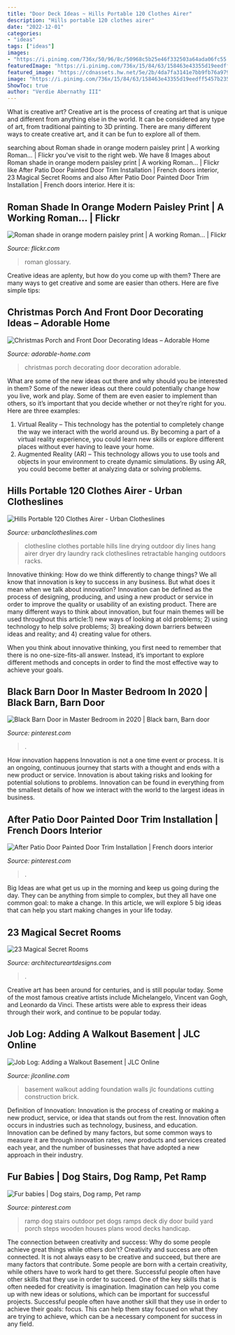 ```yaml
---
title: "Door Deck Ideas ~ Hills Portable 120 Clothes Airer"
description: "Hills portable 120 clothes airer"
date: "2022-12-01"
categories:
- "ideas"
tags: ["ideas"]
images:
- "https://i.pinimg.com/736x/50/96/8c/50968c5b25e46f332503a64ada06fc55.jpg"
featuredImage: "https://i.pinimg.com/736x/15/84/63/158463e43355d19eedff5457b2351fa0.jpg"
featured_image: "https://cdnassets.hw.net/5e/2b/4da7fa3141e7bb9fb76a97905388/708908328-0305-jlc-joblog-00a-hero-tcm96-1290318.jpg"
image: "https://i.pinimg.com/736x/15/84/63/158463e43355d19eedff5457b2351fa0.jpg"
ShowToc: true
author: "Verdie Abernathy III"
---
```



What is creative art?
Creative art is the process of creating art that is unique and different from anything else in the world. It can be considered any type of art, from traditional painting to 3D printing. There are many different ways to create creative art, and it can be fun to explore all of them.

	

		
searching about Roman shade in orange modern paisley print | A working Roman… | Flickr you've visit to the right web. We have 8 Images about Roman shade in orange modern paisley print | A working Roman… | Flickr like After Patio Door Painted Door Trim Installation | French doors interior, 23 Magical Secret Rooms and also After Patio Door Painted Door Trim Installation | French doors interior. Here it is:
		
    
## Roman Shade In Orange Modern Paisley Print | A Working Roman… | Flickr

<img loading=lazy src="https://c1.staticflickr.com/7/6166/6199219263_f36418417a_b.jpg" onerror="this.onerror=null;this.src='https://tse4.mm.bing.net/th?id=OIP._LVb3SiuX2Xj6aEVm0EepAHaLG&amp;pid=15.1';" alt="Roman shade in orange modern paisley print | A working Roman… | Flickr">

_Source: flickr.com_

>roman glossary. 

	

Creative ideas are aplenty, but how do you come up with them? There are many ways to get creative and some are easier than others. Here are five simple tips: 

    
## Christmas Porch And Front Door Decorating Ideas – Adorable Home

<img loading=lazy src="https://adorable-home.com/wp-content/gallery/christmas-porch-and-front-door-decorating-ideas/christmas-porch-and-front-door-decorating-ideas-8.jpg" onerror="this.onerror=null;this.src='https://tse3.mm.bing.net/th?id=OIP.SSTgFH-ZopjBo6YuLpa80gHaLL&amp;pid=15.1';" alt="Christmas Porch and Front Door Decorating Ideas – Adorable Home">

_Source: adorable-home.com_

>christmas porch decorating door decoration adorable. 

	

What are some of the new ideas out there and why should you be interested in them?
Some of the newer ideas out there could potentially change how you live, work and play. Some of them are even easier to implement than others, so it’s important that you decide whether or not they’re right for you. Here are three examples: 
1) Virtual Reality – This technology has the potential to completely change the way we interact with the world around us. By becoming a part of a virtual reality experience, you could learn new skills or explore different places without ever having to leave your home. 
2) Augmented Reality (AR) – This technology allows you to use tools and objects in your environment to create dynamic simulations. By using AR, you could become better at analyzing data or solving problems.

    
## Hills Portable 120 Clothes Airer - Urban Clotheslines

<img loading=lazy src="https://urbanclotheslines.com/images/D/fd12001--3.jpg" onerror="this.onerror=null;this.src='https://tse4.mm.bing.net/th?id=OIP.QRJFeiwGjaYYq7KDkqUeQwHaJ4&amp;pid=15.1';" alt="Hills Portable 120 Clothes Airer - Urban Clotheslines">

_Source: urbanclotheslines.com_

>clothesline clothes portable hills line drying outdoor diy lines hang airer dryer dry laundry rack clotheslines retractable hanging outdoors racks. 

	

Innovative thinking: How do we think differently to change things?
We all know that innovation is key to success in any business. But what does it mean when we talk about innovation?
Innovation can be defined as the process of designing, producing, and using a new product or service in order to improve the quality or usability of an existing product. There are many different ways to think about innovation, but four main themes will be used throughout this article:1) new ways of looking at old problems; 2) using technology to help solve problems; 3) breaking down barriers between ideas and reality; and 4) creating value for others. 

When you think about innovative thinking, you first need to remember that there is no one-size-fits-all answer. Instead, it’s important to explore different methods and concepts in order to find the most effective way to achieve your goals.

    
## Black Barn Door In Master Bedroom In 2020 | Black Barn, Barn Door

<img loading=lazy src="https://i.pinimg.com/736x/15/84/63/158463e43355d19eedff5457b2351fa0.jpg" onerror="this.onerror=null;this.src='https://tse1.mm.bing.net/th?id=OIP.oXEdifUrDIvgeBYTiAo8QAHaLH&amp;pid=15.1';" alt="Black Barn Door in Master Bedroom in 2020 | Black barn, Barn door">

_Source: pinterest.com_

>. 

	

How innovation happens
Innovation is not a one time event or process. It is an ongoing, continuous journey that starts with a thought and ends with a new product or service. Innovation is about taking risks and looking for potential solutions to problems. Innovation can be found in everything from the smallest details of how we interact with the world to the largest ideas in business.

    
## After Patio Door Painted Door Trim Installation | French Doors Interior

<img loading=lazy src="https://i.pinimg.com/originals/48/be/c7/48bec71cedfde81fdf411cad6214b269.jpg" onerror="this.onerror=null;this.src='https://tse4.mm.bing.net/th?id=OIP.Ng4MQh8DISvD2axC2Bt34wHaJ4&amp;pid=15.1';" alt="After Patio Door Painted Door Trim Installation | French doors interior">

_Source: pinterest.com_

>. 

	

Big Ideas are what get us up in the morning and keep us going during the day. They can be anything from simple to complex, but they all have one common goal: to make a change. In this article, we will explore 5 big ideas that can help you start making changes in your life today.

    
## 23 Magical Secret Rooms

<img loading=lazy src="https://www.architectureartdesigns.com/wp-content/uploads/2014/01/1150-630x786.jpg" onerror="this.onerror=null;this.src='https://tse4.mm.bing.net/th?id=OIP.9XeQEPImbj2iaHLhyvRLdgHaJP&amp;pid=15.1';" alt="23 Magical Secret Rooms">

_Source: architectureartdesigns.com_

>. 

	

Creative art has been around for centuries, and is still popular today. Some of the most famous creative artists include Michelangelo, Vincent van Gogh, and Leonardo da Vinci. These artists were able to express their ideas through their work, and continue to be popular today.

    
## Job Log: Adding A Walkout Basement | JLC Online

<img loading=lazy src="https://cdnassets.hw.net/5e/2b/4da7fa3141e7bb9fb76a97905388/708908328-0305-jlc-joblog-00a-hero-tcm96-1290318.jpg" onerror="this.onerror=null;this.src='https://tse3.mm.bing.net/th?id=OIP.1d4mJKlftyCAqKsMHtpzlwHaE8&amp;pid=15.1';" alt="Job Log: Adding a Walkout Basement | JLC Online">

_Source: jlconline.com_

>basement walkout adding foundation walls jlc foundations cutting construction brick. 

	

Definition of Innovation:
Innovation is the process of creating or making a new product, service, or idea that stands out from the rest. Innovation often occurs in industries such as technology, business, and education. Innovation can be defined by many factors, but some common ways to measure it are through innovation rates, new products and services created each year, and the number of businesses that have adopted a new approach in their industry.

    
## Fur Babies | Dog Stairs, Dog Ramp, Pet Ramp

<img loading=lazy src="https://i.pinimg.com/736x/50/96/8c/50968c5b25e46f332503a64ada06fc55.jpg" onerror="this.onerror=null;this.src='https://tse2.mm.bing.net/th?id=OIP.KiW4E0LjRmpXaiPRM3bWAwHaJ3&amp;pid=15.1';" alt="Fur babies | Dog stairs, Dog ramp, Pet ramp">

_Source: pinterest.com_

>ramp dog stairs outdoor pet dogs ramps deck diy door build yard porch steps wooden houses plans wood decks handicap. 

	

The connection between creativity and success: Why do some people achieve great things while others don't?
Creativity and success are often connected. It is not always easy to be creative and succeed, but there are many factors that contribute. Some people are born with a certain creativity, while others have to work hard to get there. Successful people often have other skills that they use in order to succeed. One of the key skills that is often needed for creativity is imagination. Imagination can help you come up with new ideas or solutions, which can be important for successful projects. Successful people often have another skill that they use in order to achieve their goals: focus. This can help them stay focused on what they are trying to achieve, which can be a necessary component for success in any field.

